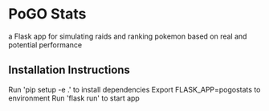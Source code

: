 # PoGO Stats
a Flask app for simulating raids and ranking pokemon based on real and potential performance

## Installation Instructions
Run 'pip setup -e .' to install dependencies
Export FLASK_APP=pogostats to environment
Run 'flask run' to start app